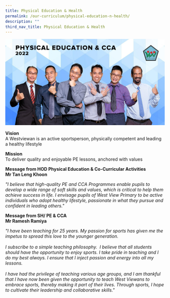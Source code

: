 ```yaml
---
title: Physical Education & Health
permalink: /our-curriculum/physical-education-n-health/
description: ""
third_nav_title: Physical Education & Health
---
```

![Physical Education & Health](/images/Physical%20Education%20%20CCA.jpeg)

**Vision** <br>
A Westviewan is an active sportsperson, physically competent and leading a healthy lifestyle

  

**Mission** <br>
To deliver quality and enjoyable PE lessons, anchored with values

  

**Message from HOD Physical Education & Co-Curricular Activities** <br>
**Mr Tan Leng Khoon**

_"I believe that high-quality PE and CCA Programmes enable pupils to develop a wide range of soft skills and values, which is critical to help them achieve success in life. I envisage pupils of West View Primary to be active individuals who adopt healthy lifestyle, passionate in what they pursue and confident in leading others."_  

**Message from SH/ PE & CCA** <br>
**Mr Ramesh Ramiya**

<em>"I have been teaching for 25 years. My passion for sports has given me the impetus to spread this love to the younger generation.<br><br>
I subscribe to a simple teaching philosophy.  I believe that all students should have the opportunity to enjoy sports. I take pride in teaching and I do my best always. I ensure that I inject passion and energy into all my lessons.<br><br>
I have had the privilege of teaching various age groups, and I am thankful that I have now been given the opportunity to teach West Viewans to embrace sports, thereby making it part of their lives. Through sports, I hope to cultivate their leadership and collaborative skills."</em>